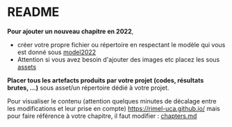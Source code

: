 # README

**Pour ajouter un nouveau chapitre en 2022**,
  - créer votre propre fichier ou répertoire en respectant le modèle qui vous est donné sous [model2022](https://github.com/RIMEL-UCA/RIMEL-UCA.github.io/blob/master/chapters/2022/Model/model2022.md)
  - Attention si vous avez besoin d'ajouter des images etc placez les sous [assets](https://github.com/RIMEL-UCA/RIMEL-UCA.github.io/tree/master/chapters/2022/assets)
  
**Placer tous les artefacts produits par votre projet (codes, résultats brutes, ...)** sous asset/un répertoire dédié à votre projet.
  
Pour visualiser le contenu (attention quelques minutes de décalage entre les modifications et leur prise en compte) https://rimel-uca.github.io/ mais pour faire référence à votre chapitre, il faut modifier : [chapters.md](https://github.com/RIMEL-UCA/RIMEL-UCA.github.io/blob/master/chapters.md)
